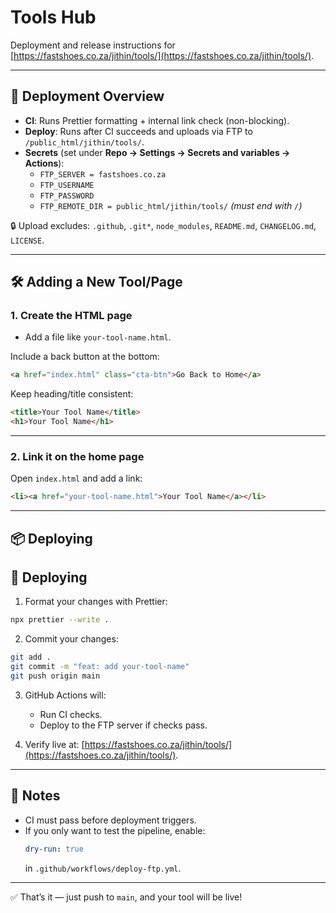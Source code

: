 # Tools Hub

Deployment and release instructions for [https://fastshoes.co.za/jithin/tools/](https://fastshoes.co.za/jithin/tools/).

---

## 🚀 Deployment Overview

- **CI**: Runs Prettier formatting + internal link check (non-blocking).
- **Deploy**: Runs after CI succeeds and uploads via FTP to `/public_html/jithin/tools/`.
- **Secrets** (set under **Repo → Settings → Secrets and variables → Actions**):
  - `FTP_SERVER = fastshoes.co.za`
  - `FTP_USERNAME`
  - `FTP_PASSWORD`
  - `FTP_REMOTE_DIR = public_html/jithin/tools/` _(must end with `/`)_

🔒 Upload excludes: `.github`, `.git*`, `node_modules`, `README.md`, `CHANGELOG.md`, `LICENSE`.

---

## 🛠 Adding a New Tool/Page

### 1. Create the HTML page

- Add a file like `your-tool-name.html`.

Include a back button at the bottom:

```html
<a href="index.html" class="cta-btn">Go Back to Home</a>
```

Keep heading/title consistent:

```html
<title>Your Tool Name</title>
<h1>Your Tool Name</h1>
```

---

### 2. Link it on the home page

Open `index.html` and add a link:

```html
<li><a href="your-tool-name.html">Your Tool Name</a></li>
```

---

## 📦 Deploying

## 🚀 Deploying

1. Format your changes with Prettier:

```bash
npx prettier --write .
```

2. Commit your changes:

```bash
git add .
git commit -m "feat: add your-tool-name"
git push origin main
```

3. GitHub Actions will:

   - Run CI checks.
   - Deploy to the FTP server if checks pass.

4. Verify live at: [https://fastshoes.co.za/jithin/tools/](https://fastshoes.co.za/jithin/tools/).

---

## 📝 Notes

- CI must pass before deployment triggers.
- If you only want to test the pipeline, enable:
  ```yaml
  dry-run: true
  ```
  in `.github/workflows/deploy-ftp.yml`.

---

✅ That’s it — just push to `main`, and your tool will be live!
